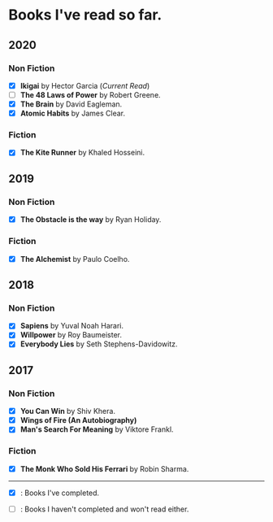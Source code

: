 
# Books I've read so far.

## 2020

### Non Fiction
- [x] **Ikigai** by Hector Garcia (_Current Read_)
- [ ] **The 48 Laws of Power** by Robert Greene.
- [x] **The Brain** by David Eagleman.
- [x] **Atomic Habits** by James Clear.

### Fiction
- [x] **The Kite Runner** by Khaled Hosseini.

## 2019

### Non Fiction
- [x] **The Obstacle is the way** by Ryan Holiday.

### Fiction
- [x] **The Alchemist** by Paulo Coelho.


## 2018

### Non Fiction
- [x] **Sapiens** by Yuval Noah Harari.
- [x] **Willpower** by Roy Baumeister.
- [x] **Everybody Lies** by Seth Stephens-Davidowitz.

## 2017

### Non Fiction
- [x] **You Can Win** by Shiv Khera.
- [x] **Wings of Fire (An Autobiography)**
- [x] **Man's Search For Meaning** by Viktore Frankl.

### Fiction
- [x] **The Monk Who Sold His Ferrari** by Robin Sharma. 

<hr/>

- [x] : Books I've completed.
- [ ] : Books I haven't completed and won't read either.

